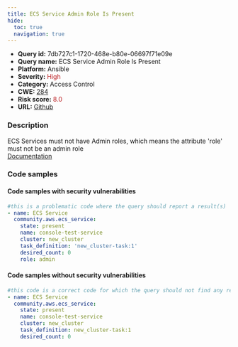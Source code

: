 ```yaml
---
title: ECS Service Admin Role Is Present
hide:
  toc: true
  navigation: true
---
```


<style>
  .highlight .hll {
    background-color: #ff171742;
  }
  .md-content {
    max-width: 1100px;
    margin: 0 auto;
  }
</style>

-   **Query id:** 7db727c1-1720-468e-b80e-06697f71e09e
-   **Query name:** ECS Service Admin Role Is Present
-   **Platform:** Ansible
-   **Severity:** <span style="color:#bb2124">High</span>
-   **Category:** Access Control
-   **CWE:** <a href="https://cwe.mitre.org/data/definitions/284.html" onclick="newWindowOpenerSafe(event, 'https://cwe.mitre.org/data/definitions/284.html')">284</a>
-   **Risk score:** <span style="color:#bb2124">8.0</span>
-   **URL:** [Github](https://github.com/Checkmarx/kics/tree/master/assets/queries/ansible/aws/ecs_service_admin_role_is_present)

### Description
ECS Services must not have Admin roles, which means the attribute 'role' must not be an admin role<br>
[Documentation](https://docs.ansible.com/ansible/latest/collections/community/aws/ecs_service_module.html)

### Code samples
#### Code samples with security vulnerabilities
```yaml title="Positive test num. 1 - yaml file" hl_lines="9"
#this is a problematic code where the query should report a result(s)
- name: ECS Service
  community.aws.ecs_service:
    state: present
    name: console-test-service
    cluster: new_cluster
    task_definition: 'new_cluster-task:1'
    desired_count: 0
    role: admin

```


#### Code samples without security vulnerabilities
```yaml title="Negative test num. 1 - yaml file"
#this code is a correct code for which the query should not find any result
- name: ECS Service
  community.aws.ecs_service:
    state: present
    name: console-test-service
    cluster: new_cluster
    task_definition: new_cluster-task:1
    desired_count: 0

```

